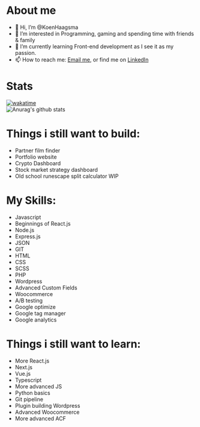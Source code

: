# About me
- 👋 Hi, I’m @KoenHaagsma
- 👀 I’m interested in Programming, gaming and spending time with friends & family
- 🌱 I’m currently learning Front-end development as I see it as my passion.
- 📫 How to reach me: [Email me](), or find me on [LinkedIn]()

# Stats
[![wakatime](https://wakatime.com/badge/user/a31e1e92-0778-4114-8da6-c3c2da01c1d0.svg)](https://wakatime.com/@a31e1e92-0778-4114-8da6-c3c2da01c1d0) <br>
![Anurag's github stats](https://github-readme-stats.vercel.app/api?username=KoenHaagsma)<br>

# Things i still want to build:
- Partner film finder
- Portfolio website
- Crypto Dashboard
- Stock market strategy dashboard
- Old school runescape split calculator WIP

# My Skills:
- Javascript
- Beginnings of React.js
- Node.js
- Express.js
- JSON
- GIT
- HTML
- CSS
- SCSS
- PHP
- Wordpress
- Advanced Custom Fields
- Woocommerce
- A/B testing
- Google optimize
- Google tag manager
- Google analytics

# Things i still want to learn:
- More React.js
- Next.js
- Vue.js
- Typescript
- More advanced JS
- Python basics
- Git pipeline
- Plugin building Wordpress
- Advanced Woocommerce
- More advanced ACF


<!---
KoenHaagsma/KoenHaagsma is a ✨ special ✨ repository because its `README.md` (this file) appears on your GitHub profile.
You can click the Preview link to take a look at your changes.
--->
